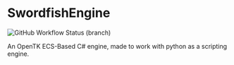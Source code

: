 # SwordfishEngine
![GitHub Workflow Status (branch)](https://img.shields.io/github/workflow/status/kofu145/SwordfishEngine/.NET/main?logo=github)

 An OpenTK ECS-Based C# engine, made to work with python as a scripting engine.
